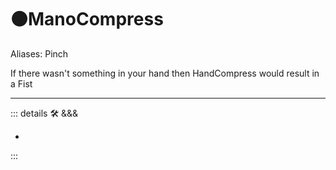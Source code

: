 # 🟠<move>ManoCompress</move>

Aliases: Pinch

If there wasn't something in your hand then HandCompress would result in a Fist

---

<!-- =================================================== -->
<!-- =================================================== -->
<!-- =================================================== -->
<!-- =================================================== -->
<!-- =================================================== -->
::: details 🛠 <dev>&&&</dev>

-

:::
